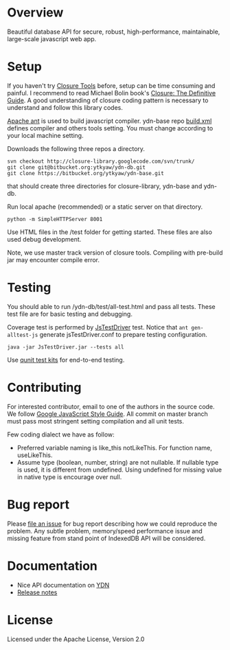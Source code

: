 # Overview #

Beautiful database API for secure, robust, high-performance, maintainable, large-scale javascript web app.

# Setup #

If you haven't try [Closure Tools](https://developers.google.com/closure/) before,
setup can be time consuming and painful. I recommend to read
Michael Bolin book's [Closure: The Definitive Guide](http://shop.oreilly.com/product/0636920001416.do).
A good understanding of closure coding pattern is necessary to understand and
follow this library codes.

[Apache ant](http://ant.apache.org/) is used to build javascript compiler. ydn-base repo
[build.xml](https://bitbucket.org/ytkyaw/ydn-base/raw/master/build.xml) defines compiler
and others tools setting. You must change according to your local machine setting.

Downloads the following three repos a directory.

    svn checkout http://closure-library.googlecode.com/svn/trunk/
    git clone git@bitbucket.org:ytkyaw/ydn-db.git
    git clone https://bitbucket.org/ytkyaw/ydn-base.git

that should create three directories for closure-library, ydn-base and ydn-db.

Run local apache (recommended) or a static server on that directory.

    python -m SimpleHTTPServer 8001

Use HTML files in the /test folder for getting started. These files are also used debug development.

Note, we use master track version of closure tools. Compiling with pre-build jar
may encounter compile error.

# Testing #

You should able to run /ydn-db/test/all-test.html and pass all tests. These test
file are for basic testing and debugging.

Coverage test is performed by [JsTestDriver](http://code.google.com/p/js-test-driver/)
test. Notice that `ant gen-alltest-js` generate jsTestDriver.conf to prepare testing
configuration.

    java -jar JsTestDriver.jar --tests all

Use [qunit test kits](http://dev.yathit.com/test/compatibility_test.html) for end-to-end testing.


# Contributing #

For interested contributor, email to one of the authors in the source code.
We follow [Google JavaScript Style Guide](http://google-styleguide.googlecode.com/svn/trunk/javascriptguide.xml).
All commit on master branch must pass most stringent setting compilation and all unit tests.

Few coding dialect we have as follow:

* Preferred variable naming is like_this notLikeThis. For function name, useLikeThis.
* Assume type (boolean, number, string) are not nullable. If nullable type is used,
it is different from undefined. Using undefined for missing value in native type
is encourage over null.

# Bug report #

Please [file an issue](https://bitbucket.org/ytkyaw/ydn-db/issues/new) for bug
report describing how we could reproduce the problem. Any subtle problem,
memory/speed performance issue and missing feature from stand point of IndexedDB
API will be considered.


# Documentation #

* Nice API documentation on [YDN](http://dev.yathit.com/api-reference/ydn-db/storage.html)
* [Release notes](https://bitbucket.org/ytkyaw/ydn-db/wiki/Release_notes)


# License #
Licensed under the Apache License, Version 2.0